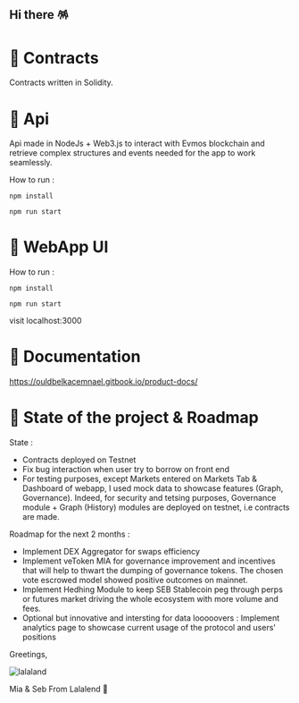 ## Hi there 🪅

<!--

**Here are some ideas to get you started:**

🙋‍♀️ A short introduction - what is your organization all about?
🌈 Contribution guidelines - how can the community get involved?
👩‍💻 Useful resources - where can the community find your docs? Is there anything else the community should know?
🍿 Fun facts - what does your team eat for breakfast?
🧙 Remember, you can do mighty things with the power of [Markdown](https://docs.github.com/github/writing-on-github/getting-started-with-writing-and-formatting-on-github/basic-writing-and-formatting-syntax)
-->


# 🐼 Contracts
Contracts written in Solidity. 

# 🔨 Api

Api made in NodeJs + Web3.js to interact with Evmos blockchain and retrieve complex structures and events needed for the app to work seamlessly.

How to run :

  ```` npm install ````
  
  ```` npm run start ````

# 🌃 WebApp UI 
 
 How to run :
 
  ```` npm install ````
  
  ```` npm run start ````
  
 visit localhost:3000
 
# 📙 Documentation
  
  https://ouldbelkacemnael.gitbook.io/product-docs/

# 🚧 State of the project & Roadmap
  State :
  
  - Contracts deployed on Testnet
  - Fix bug interaction when user try to borrow on front end
  - For testing purposes, except Markets entered on Markets Tab & Dashboard of webapp, I used mock data to showcase features (Graph, Governance).
  Indeed, for security and tetsing purposes, Governance module + Graph (History) modules are deployed on testnet, i.e contracts are made.

  Roadmap for the next 2 months :
  
  - Implement DEX Aggregator for swaps efficiency
  - Implement veToken MIA for governance improvement and incentives that will help to thwart the dumping of governance tokens. The chosen vote escrowed     model showed positive outcomes on mainnet.
  - Implement Hedhing Module to keep SEB Stablecoin peg through perps or futures market driving the whole ecosystem with more volume and fees.
  - Optional but innovative and intersting for data looooovers : Implement analytics page to showcase current usage of the protocol and users' positions
  

Greetings,

![lalaland](https://user-images.githubusercontent.com/39710677/189492236-3e84803b-2a93-4afd-b30f-87f5f16288f5.png)



Mia & Seb From Lalalend  🍬
